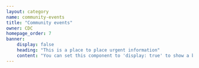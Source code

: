 ```yaml
---
layout: category
name: community-events
title: "Community events"
owner: CDC
homepage_order: 7
banner:
    display: false
    heading: "This is a place to place urgent information"
    content: "You can set this component to 'display: true' to show a banner at the top of the page."
---
```

